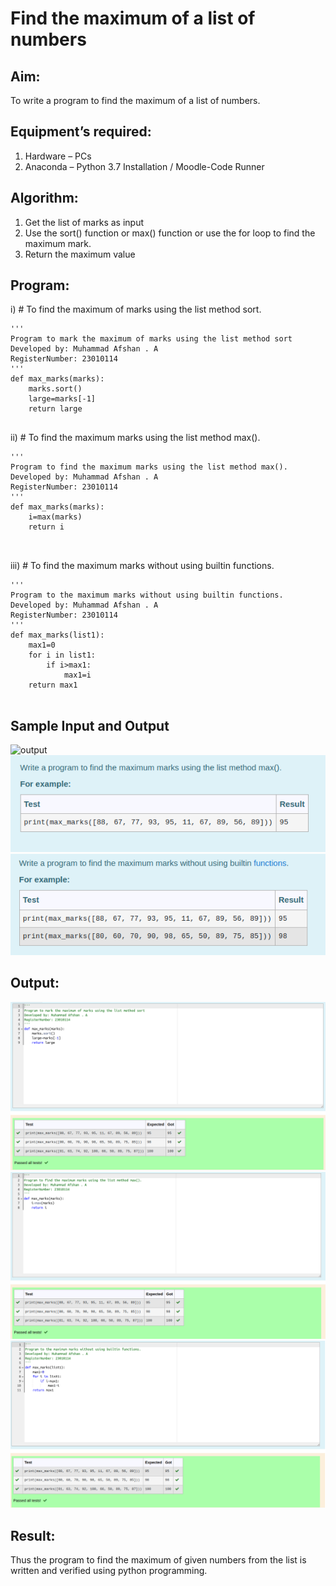 # Find the maximum of a list of numbers
## Aim:
To write a program to find the maximum of a list of numbers.
## Equipment’s required:
1.	Hardware – PCs
2.	Anaconda – Python 3.7 Installation / Moodle-Code Runner
## Algorithm:
1.	Get the list of marks as input
2.	Use the sort() function or max() function or use the for loop to find the maximum mark.
3.	Return the maximum value
## Program:

i)	# To find the maximum of marks using the list method sort.
```
''' 
Program to mark the maximum of marks using the list method sort
Developed by: Muhammad Afshan . A
RegisterNumber: 23010114
'''
def max_marks(marks):
    marks.sort()
    large=marks[-1]
    return large


```

ii)	# To find the maximum marks using the list method max().
```
''' 
Program to find the maximum marks using the list method max().
Developed by: Muhammad Afshan . A
RegisterNumber: 23010114
'''
def max_marks(marks):
    i=max(marks)
    return i

    
```

iii) # To find the maximum marks without using builtin functions.
```
''' 
Program to the maximum marks without using builtin functions.
Developed by: Muhammad Afshan . A
RegisterNumber: 23010114
'''
def max_marks(list1):
    max1=0
    for i in list1:
        if i>max1:
            max1=i
    return max1


```
## Sample Input and Output
![output](./img/max_marks1.jpg) 
![questio2](img2.png)
![question3](img3.png)

## Output:
![output1](output1.png)
![output2](output2.png)
![output3](output3.png)
## Result:
Thus the program to find the maximum of given numbers from the list is written and verified using python programming.